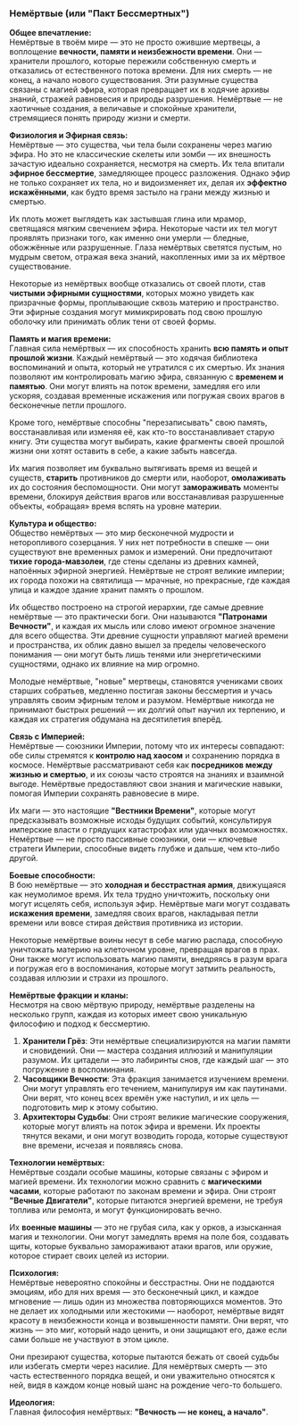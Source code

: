 ### Немёртвые (или "Пакт Бессмертных")

**Общее впечатление:**  
Немёртвые в твоём мире — это не просто ожившие мертвецы, а воплощение **вечности, памяти и неизбежности времени**. Они — хранители прошлого, которые пережили собственную смерть и отказались от естественного потока времени. Для них смерть — не конец, а начало нового существования. Эти разумные существа связаны с магией эфира, которая превращает их в ходячие архивы знаний, стражей равновесия и природы разрушения. Немёртвые — не хаотичные создания, а величавые и спокойные хранители, стремящиеся понять природу жизни и смерти.

**Физиология и Эфирная связь:**  
Немёртвые — это существа, чьи тела были сохранены через магию эфира. Но это не классические скелеты или зомби — их внешность зачастую идеально сохраняется, несмотря на смерть. Их тела впитали **эфирное бессмертие**, замедляющее процесс разложения. Однако эфир не только сохраняет их тела, но и видоизменяет их, делая их **эффектно искажёнными**, как будто время застыло на грани между жизнью и смертью.

Их плоть может выглядеть как застывшая глина или мрамор, светящаяся мягким свечением эфира. Некоторые части их тел могут проявлять признаки того, как именно они умерли — бледные, обожжённые или разрушенные. Глаза немёртвых светятся пустым, но мудрым светом, отражая века знаний, накопленных ими за их мёртвое существование.

Некоторые из немёртвых вообще отказались от своей плоти, став **чистыми эфирными сущностями**, которых можно увидеть как призрачные формы, проплывающие сквозь материю и пространство. Эти эфирные создания могут мимикрировать под свою прошлую оболочку или принимать облик тени от своей формы.

**Память и магия времени:**  
Главная сила немёртвых — их способность хранить **всю память и опыт прошлой жизни**. Каждый немёртвый — это ходячая библиотека воспоминаний и опыта, который не утратился с их смертью. Их знания позволяют им контролировать магию эфира, связанную с **временем и памятью**. Они могут влиять на поток времени, замедляя его или ускоряя, создавая временные искажения или погружая своих врагов в бесконечные петли прошлого.

Кроме того, немёртвые способны "перезаписывать" свою память, восстанавливая или изменяя её, как кто-то восстанавливает старую книгу. Эти существа могут выбирать, какие фрагменты своей прошлой жизни они хотят оставить в себе, а какие забыть навсегда.

Их магия позволяет им буквально вытягивать время из вещей и существ, **старить** противников до смерти или, наоборот, **омолаживать** их до состояния беспомощности. Они могут **замораживать** моменты времени, блокируя действия врагов или восстанавливая разрушенные объекты, «обращая» время вспять на уровне материи.

**Культура и общество:**  
Общество немёртвых — это мир бесконечной мудрости и неторопливого созерцания. У них нет потребности в спешке — они существуют вне временных рамок и измерений. Они предпочитают **тихие города-мавзолеи**, где стены сделаны из древних камней, напоённых эфирной энергией. Немёртвые не строят великие империи; их города похожи на святилища — мрачные, но прекрасные, где каждая улица и каждое здание хранит память о прошлом.

Их общество построено на строгой иерархии, где самые древние немёртвые — это практически боги. Они называются **"Патронами Вечности"**, и каждая их мысль или слово имеют огромное значение для всего общества. Эти древние сущности управляют магией времени и пространства, их облик давно вышел за пределы человеческого понимания — они могут быть лишь тенями или энергетическими сущностями, однако их влияние на мир огромно.

Молодые немёртвые, "новые" мертвецы, становятся учениками своих старших собратьев, медленно постигая законы бессмертия и учась управлять своим эфирным телом и разумом. Немёртвые никогда не принимают быстрых решений — их долгий опыт научил их терпению, и каждая их стратегия обдумана на десятилетия вперёд.

**Связь с Империей:**  
Немёртвые — союзники Империи, потому что их интересы совпадают: обе силы стремятся к **контролю над хаосом** и сохранению порядка в космосе. Немёртвые рассматривают себя как **посредников между жизнью и смертью**, и их союзы часто строятся на знаниях и взаимной выгоде. Немёртвые предоставляют свои знания и магические навыки, помогая Империи сохранять равновесие в мире.

Их маги — это настоящие **"Вестники Времени"**, которые могут предсказывать возможные исходы будущих событий, консультируя имперские власти о грядущих катастрофах или удачных возможностях. Немёртвые — не просто пассивные союзники, они — ключевые стратеги Империи, способные видеть глубже и дальше, чем кто-либо другой.

**Боевые способности:**  
В бою немёртвые — это **холодная и бесстрастная армия**, движущаяся как неумолимое время. Их тела трудно уничтожить, поскольку они могут исцелять себя, используя эфир. Немёртвые маги могут создавать **искажения времени**, замедляя своих врагов, накладывая петли времени или вовсе стирая действия противника из истории.

Некоторые немёртвые воины несут в себе магию распада, способную уничтожать материю на клеточном уровне, превращая врагов в прах. Они также могут использовать магию памяти, внедряясь в разум врага и погружая его в воспоминания, которые могут затмить реальность, создавая иллюзии и страхи из прошлого.

**Немёртвые фракции и кланы:**  
Несмотря на свою мёртвую природу, немёртвые разделены на несколько групп, каждая из которых имеет свою уникальную философию и подход к бессмертию.

1. **Хранители Грёз**: Эти немёртвые специализируются на магии памяти и сновидений. Они — мастера создания иллюзий и манипуляции разумом. Их цитадели — это лабиринты снов, где каждый шаг — это погружение в воспоминания.
2. **Часовщики Вечности**: Эта фракция занимается изучением времени. Они могут управлять его течением, манипулируя им как паутинами. Они верят, что конец всех времён уже наступил, и их цель — подготовить мир к этому событию.
3. **Архитекторы Судьбы**: Они строят великие магические сооружения, которые могут влиять на поток эфира и времени. Их проекты тянутся веками, и они могут возводить города, которые существуют вне времени, исчезая и появляясь снова.

**Технологии немёртвых:**  
Немёртвые создали особые машины, которые связаны с эфиром и магией времени. Их технологии можно сравнить с **магическими часами**, которые работают по законам времени и эфира. Они строят **"Вечные Двигатели"**, которые питаются энергией времени, не требуя топлива или ремонта, и могут функционировать вечно.

Их **военные машины** — это не грубая сила, как у орков, а изысканная магия и технологии. Они могут замедлять время на поле боя, создавать щиты, которые буквально замораживают атаки врагов, или оружие, которое стирает своих целей из истории.

**Психология:**  
Немёртвые невероятно спокойны и бесстрастны. Они не поддаются эмоциям, ибо для них время — это бесконечный цикл, и каждое мгновение — лишь один из множества повторяющихся моментов. Это не делает их холодными или жестокими — наоборот, немёртвые видят красоту в неизбежности конца и возвышенности памяти. Они верят, что жизнь — это миг, который надо ценить, и они защищают его, даже если сами больше не участвуют в этом цикле.

Они презирают существа, которые пытаются бежать от своей судьбы или избегать смерти через насилие. Для немёртвых смерть — это часть естественного порядка вещей, и они уважительно относятся к ней, видя в каждом конце новый шанс на рождение чего-то большего.

**Идеология:**  
Главная философия немёртвых: **"Вечность — не конец, а начало"**.